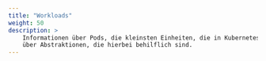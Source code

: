 ```yaml
---
title: "Workloads"
weight: 50
description: >
    Informationen über Pods, die kleinsten Einheiten, die in Kubernetes bereitgestellt werden können und
    über Abstraktionen, die hierbei behilflich sind.
---
```


